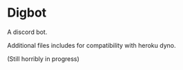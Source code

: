# Digbot
A discord bot.

Additional files includes for compatibility with heroku dyno.

(Still horribly in progress)
